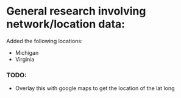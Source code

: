 # General research involving network/location data: 

Added the following locations: 
 - Michigan
 - Virginia

### TODO: 
 - Overlay this with google maps to get the location of the lat long
